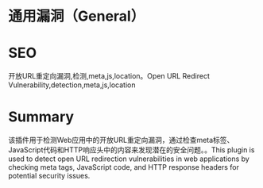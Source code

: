 # 通用漏洞（General）
# SEO
开放URL重定向漏洞,检测,meta,js,location。Open URL Redirect Vulnerability,detection,meta,js,location
# Summary
该插件用于检测Web应用中的开放URL重定向漏洞，通过检查meta标签、JavaScript代码和HTTP响应头中的内容来发现潜在的安全问题。。This plugin is used to detect open URL redirection vulnerabilities in web applications by checking meta tags, JavaScript code, and HTTP response headers for potential security issues.
